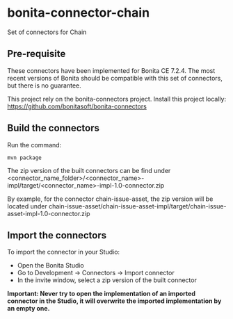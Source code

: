 # bonita-connector-chain
Set of connectors for Chain

## Pre-requisite

These connectors have been implemented for Bonita CE 7.2.4. The most recent versions of Bonita should be compatible with this set of connectors, but there is no guarantee. 

This project rely on the bonita-connectors project. Install this project locally: https://github.com/bonitasoft/bonita-connectors

## Build the connectors 

Run the command:
```    
mvn package
```

The zip version of the built connectors can be find under <connector_name_folder>/<connector_name>-impl/target/<connector_name>-impl-1.0-connector.zip

By example, for the connector chain-issue-asset, the zip version will be located under chain-issue-asset/chain-issue-asset-impl/target/chain-issue-asset-impl-1.0-connector.zip

## Import the connectors

To import the connector in your Studio:

* Open the Bonita Studio
* Go to Development -> Connectors -> Import connector
* In the invite window, select a zip version of the built connector

**Important: Never try to open the implementation of an imported connector in the Studio, it will overwrite the imported implementation by an empty one.**
